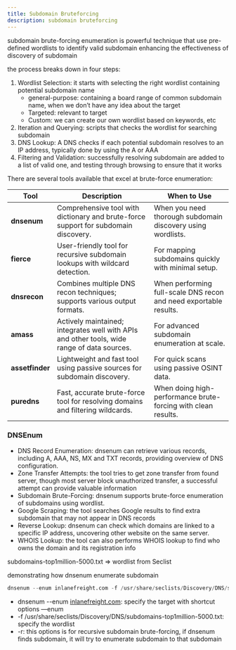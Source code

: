 ```yaml
---
title: Subdomain Bruteforcing 
description: subdomain bruteforcing
---
```


subdomain brute-forcing enumeration is powerful technique that use pre-defined wordlists to identify valid subdomain enhancing the effectiveness of discovery of subdomain

the process breaks down in four steps:

1. Wordlist Selection: it starts with selecting the right wordlist containing potential subdomain name
    - general-purpose: containing a board range of common subdomain name, when we don’t have any idea about the target
    - Targeted: relevant to target
    - Custom: we can create our own wordlist based on keywords, etc
2. Iteration and Querying: scripts that checks the wordlist for searching subdomain
3. DNS Lookup: A DNS checks if each potential subdomain resolves to an IP address, typically done by using the A or AAA
4. Filtering and Validation: successfully resolving subdomain are added to a list of valid one, and testing through browsing to ensure that it works

There are several tools available that excel at brute-force enumeration:

| **Tool** | **Description** | **When to Use** |
| --- | --- | --- |
| **dnsenum** | Comprehensive tool with dictionary and brute-force support for subdomain discovery. | When you need thorough subdomain discovery using wordlists. |
| **fierce** | User-friendly tool for recursive subdomain lookups with wildcard detection. | For mapping subdomains quickly with minimal setup. |
| **dnsrecon** | Combines multiple DNS recon techniques; supports various output formats. | When performing full-scale DNS recon and need exportable results. |
| **amass** | Actively maintained; integrates well with APIs and other tools, wide range of data sources. | For advanced subdomain enumeration at scale. |
| **assetfinder** | Lightweight and fast tool using passive sources for subdomain discovery. | For quick scans using passive OSINT data. |
| **puredns** | Fast, accurate brute-force tool for resolving domains and filtering wildcards. | When doing high-performance brute-forcing with clean results. |

### **DNSEnum**

- DNS Record Enumeration: dnsenum can retrieve various records, including A, AAA, NS, MX and TXT records, providing overview of DNS configuration.
- Zone Transfer Attempts: the tool tries to get zone transfer from found server, though most server block unauthorized transfer, a successful attempt can provide valuable information
- Subdomain Brute-Forcing: dnsenum supports brute-force enumeration of subdomains using wordlist.
- Google Scraping: the tool searches Google results to find extra subdomain that may not appear in DNS records
- Reverse Lookup: dnsenum can check which domains are linked to a specific IP address, uncovering other website on the same server.
- WHOIS Lookup: the tool can also performs WHOIS lookup to find who owns the domain and its registration info

subdomains-top1million-5000.txt ⇒ wordlist from Seclist 

demonstrating how dnsenum enumerate subdomain 

```python
dnsenum --enum inlanefreight.com -f /usr/share/seclists/Discovery/DNS/subdomains-top1million-110000.txt -r
```

- dnsenum --enum [inlanefreight.com](http://inlanefreight.com/): specify the target with shortcut options —enum
- -f /usr/share/seclists/Discovery/DNS/subdomains-top1million-5000.txt: specify the wordlist
- -r: this options is for recursive subdomain brute-forcing, if dnsenum  finds subdomain, it will try to enumerate subdomain to that subdomain

